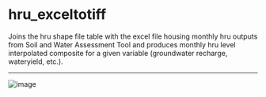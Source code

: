 # hru_exceltotiff
Joins the hru shape file table with the excel file housing monthly hru outputs from Soil and Water Assessment Tool and produces monthly hru level interpolated composite for a given variable (groundwater recharge, wateryield, etc.).

<hr>

![image](https://github.com/santosh-dhungana/hru_exceltotiff/assets/57520258/6ca98d60-e033-4af5-89f8-fa8200585198)
